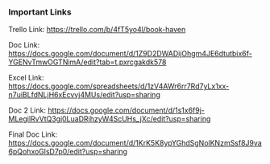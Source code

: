### Important Links ###
Trello Link: https://trello.com/b/4fT5yo4l/book-haven 

Doc Link: https://docs.google.com/document/d/1Z9D2DWADijOhgm4JE6dtutbix6f-YGENvTmwOGTNimA/edit?tab=t.pxrcgakdk578 


Excel Link: https://docs.google.com/spreadsheets/d/1zV4AWr6rr7Rd7yLx1xx-n7uiBLfdNLjH6xEcvvj4MUs/edit?usp=sharing


Doc 2 Link: https://docs.google.com/document/d/1s1x6f9j-MLegilRvVtQ3gj0LuaDRjhzyW4ScUHs_jXc/edit?usp=sharing 

Final Doc Link: https://docs.google.com/document/d/1KrK5K8ypYGhdSgNolKNzmSsf8J9va6pQohxoGlsD7p0/edit?usp=sharing
